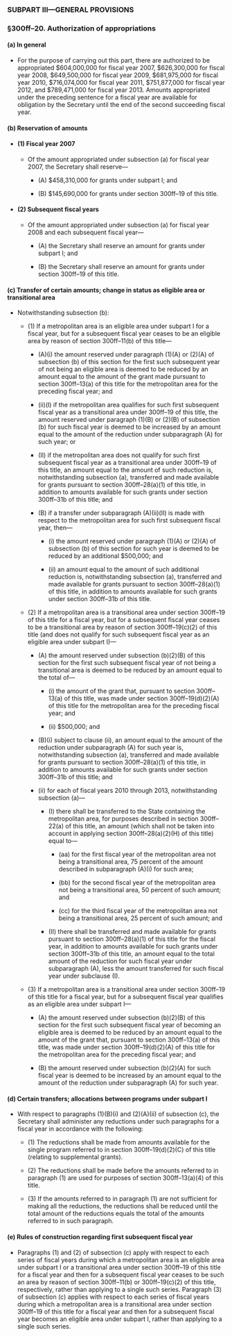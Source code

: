 ### SUBPART III—GENERAL PROVISIONS

### §300ff–20. Authorization of appropriations
#### (a) In general
* For the purpose of carrying out this part, there are authorized to be appropriated $604,000,000 for fiscal year 2007, $626,300,000 for fiscal year 2008, $649,500,000 for fiscal year 2009, $681,975,000 for fiscal year 2010, $716,074,000 for fiscal year 2011, $751,877,000 for fiscal year 2012, and $789,471,000 for fiscal year 2013. Amounts appropriated under the preceding sentence for a fiscal year are available for obligation by the Secretary until the end of the second succeeding fiscal year.

#### (b) Reservation of amounts
* #### (1) Fiscal year 2007
  * Of the amount appropriated under subsection (a) for fiscal year 2007, the Secretary shall reserve—

    * (A) $458,310,000 for grants under subpart I; and

    * (B) $145,690,000 for grants under section 300ff–19 of this title.

* #### (2) Subsequent fiscal years
  * Of the amount appropriated under subsection (a) for fiscal year 2008 and each subsequent fiscal year—

    * (A) the Secretary shall reserve an amount for grants under subpart I; and

    * (B) the Secretary shall reserve an amount for grants under section 300ff–19 of this title.

#### (c) Transfer of certain amounts; change in status as eligible area or transitional area
* Notwithstanding subsection (b):

  * (1) If a metropolitan area is an eligible area under subpart I for a fiscal year, but for a subsequent fiscal year ceases to be an eligible area by reason of section 300ff–11(b) of this title—

    * (A)(i) the amount reserved under paragraph (1)(A) or (2)(A) of subsection (b) of this section for the first such subsequent year of not being an eligible area is deemed to be reduced by an amount equal to the amount of the grant made pursuant to section 300ff–13(a) of this title for the metropolitan area for the preceding fiscal year; and

    * (ii)(I) if the metropolitan area qualifies for such first subsequent fiscal year as a transitional area under 300ff–19 of this title, the amount reserved under paragraph (1)(B) or (2)(B) of subsection (b) for such fiscal year is deemed to be increased by an amount equal to the amount of the reduction under subparagraph (A) for such year; or

    * (II) if the metropolitan area does not qualify for such first subsequent fiscal year as a transitional area under 300ff–19 of this title, an amount equal to the amount of such reduction is, notwithstanding subsection (a), transferred and made available for grants pursuant to section 300ff–28(a)(1) of this title, in addition to amounts available for such grants under section 300ff–31b of this title; and

    * (B) if a transfer under subparagraph (A)(ii)(II) is made with respect to the metropolitan area for such first subsequent fiscal year, then—

      * (i) the amount reserved under paragraph (1)(A) or (2)(A) of subsection (b) of this section for such year is deemed to be reduced by an additional $500,000; and

      * (ii) an amount equal to the amount of such additional reduction is, notwithstanding subsection (a), transferred and made available for grants pursuant to section 300ff–28(a)(1) of this title, in addition to amounts available for such grants under section 300ff–31b of this title.


  * (2) If a metropolitan area is a transitional area under section 300ff–19 of this title for a fiscal year, but for a subsequent fiscal year ceases to be a transitional area by reason of section 300ff–19(c)(2) of this title (and does not qualify for such subsequent fiscal year as an eligible area under subpart I)—

    * (A) the amount reserved under subsection (b)(2)(B) of this section for the first such subsequent fiscal year of not being a transitional area is deemed to be reduced by an amount equal to the total of—

      * (i) the amount of the grant that, pursuant to section 300ff–13(a) of this title, was made under section 300ff–19(d)(2)(A) of this title for the metropolitan area for the preceding fiscal year; and

      * (ii) $500,000; and


    * (B)(i) subject to clause (ii), an amount equal to the amount of the reduction under subparagraph (A) for such year is, notwithstanding subsection (a), transferred and made available for grants pursuant to section 300ff–28(a)(1) of this title, in addition to amounts available for such grants under section 300ff–31b of this title; and

    * (ii) for each of fiscal years 2010 through 2013, notwithstanding subsection (a)—

      * (I) there shall be transferred to the State containing the metropolitan area, for purposes described in section 300ff–22(a) of this title, an amount (which shall not be taken into account in applying section 300ff–28(a)(2)(H) of this title) equal to—

        * (aa) for the first fiscal year of the metropolitan area not being a transitional area, 75 percent of the amount described in subparagraph (A)(i) for such area;

        * (bb) for the second fiscal year of the metropolitan area not being a transitional area, 50 percent of such amount; and

        * (cc) for the third fiscal year of the metropolitan area not being a transitional area, 25 percent of such amount; and


      * (II) there shall be transferred and made available for grants pursuant to section 300ff–28(a)(1) of this title for the fiscal year, in addition to amounts available for such grants under section 300ff–31b of this title, an amount equal to the total amount of the reduction for such fiscal year under subparagraph (A), less the amount transferred for such fiscal year under subclause (I).


  * (3) If a metropolitan area is a transitional area under section 300ff–19 of this title for a fiscal year, but for a subsequent fiscal year qualifies as an eligible area under subpart I—

    * (A) the amount reserved under subsection (b)(2)(B) of this section for the first such subsequent fiscal year of becoming an eligible area is deemed to be reduced by an amount equal to the amount of the grant that, pursuant to section 300ff–13(a) of this title, was made under section 300ff–19(d)(2)(A) of this title for the metropolitan area for the preceding fiscal year; and

    * (B) the amount reserved under subsection (b)(2)(A) for such fiscal year is deemed to be increased by an amount equal to the amount of the reduction under subparagraph (A) for such year.

#### (d) Certain transfers; allocations between programs under subpart I
* With respect to paragraphs (1)(B)(i) and (2)(A)(ii) of subsection (c), the Secretary shall administer any reductions under such paragraphs for a fiscal year in accordance with the following:

  * (1) The reductions shall be made from amounts available for the single program referred to in section 300ff–19(d)(2)(C) of this title (relating to supplemental grants).

  * (2) The reductions shall be made before the amounts referred to in paragraph (1) are used for purposes of section 300ff–13(a)(4) of this title.

  * (3) If the amounts referred to in paragraph (1) are not sufficient for making all the reductions, the reductions shall be reduced until the total amount of the reductions equals the total of the amounts referred to in such paragraph.

#### (e) Rules of construction regarding first subsequent fiscal year
* Paragraphs (1) and (2) of subsection (c) apply with respect to each series of fiscal years during which a metropolitan area is an eligible area under subpart I or a transitional area under section 300ff–19 of this title for a fiscal year and then for a subsequent fiscal year ceases to be such an area by reason of section 300ff–11(b) or 300ff–19(c)(2) of this title, respectively, rather than applying to a single such series. Paragraph (3) of subsection (c) applies with respect to each series of fiscal years during which a metropolitan area is a transitional area under section 300ff–19 of this title for a fiscal year and then for a subsequent fiscal year becomes an eligible area under subpart I, rather than applying to a single such series.